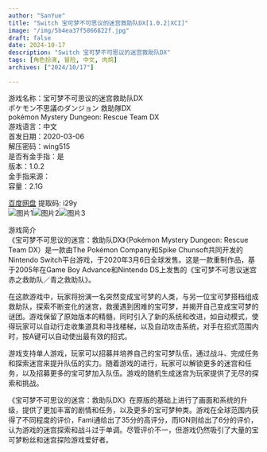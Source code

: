 ```yaml
---
author: "SanYue"
title: "Switch 宝可梦不可思议的迷宫救助队DX[1.0.2|XCI]"
image: "/img/5b4ea37f5866822f.jpg"
draft: false
date: 2024-10-17
description: "Switch 宝可梦不可思议的迷宫救助队DX"
tags: [角色扮演, 冒险, 中文, 肉鸽]
archives: ["2024/10/17"]

---
```


游戏名称：宝可梦不可思议的迷宫救助队DX  
ポケモン不思議のダンジョン 救助隊DX  
pokémon Mystery Dungeon: Rescue Team DX  
游戏语言：中文  
首发日期：2020-03-06  
解压密码：wing515  
是否有金手指：是  
版本：1.0.2  
金手指来源：  
容量：2.1G

[百度网盘](https://pan.baidu.com/s/1g5USE1N_61V-oHa4llClmA) 提取码: i29y  
![图片1](/img/2df1dbeb.JPG)![图片2](/img/4e17f162.JPG)![图片3](/img/057bf86a.JPG)  

游戏简介  
《宝可梦不可思议的迷宫：救助队DX》（Pokémon Mystery Dungeon: Rescue Team DX）是一款由The Pokémon Company和Spike Chunsoft共同开发的Nintendo Switch平台游戏，于2020年3月6日全球发售。这是一款重制作品，基于2005年在Game Boy Advance和Nintendo DS上发售的《宝可梦不可思议迷宫 赤之救助队／青之救助队》。

在这款游戏中，玩家将扮演一名突然变成宝可梦的人类，与另一位宝可梦搭档组成救助队，探索不断变化的迷宫，救援遇到困难的宝可梦，并揭开自己变成宝可梦的谜团。游戏保留了原始版本的精髓，同时引入了新的系统和改进，如自动模式，使得玩家可以自动行走收集道具和寻找楼梯，以及自动攻击系统，对手在招式范围内时，按A键可以自动使出最有效的招式。

游戏支持单人游戏，玩家可以招募并培养自己的宝可梦队伍，通过战斗、完成任务和探索迷宫来提升队伍的实力。随着游戏的进行，玩家可以解锁更多的迷宫和任务，以及招募更多的宝可梦加入队伍。游戏的随机生成迷宫为玩家提供了无尽的探索和挑战。

《宝可梦不可思议的迷宫：救助队DX》在原版的基础上进行了画面和系统的升级，提供了更加丰富的剧情和任务，以及更多的宝可梦种类。游戏在全球范围内获得了不同程度的评价，Fami通给出了35分的高评分，而IGN则给出了6分的评价，认为游戏的迷宫探索和战斗过于单调。尽管评价不一，但游戏仍然吸引了大量的宝可梦粉丝和迷宫探险游戏爱好者。

